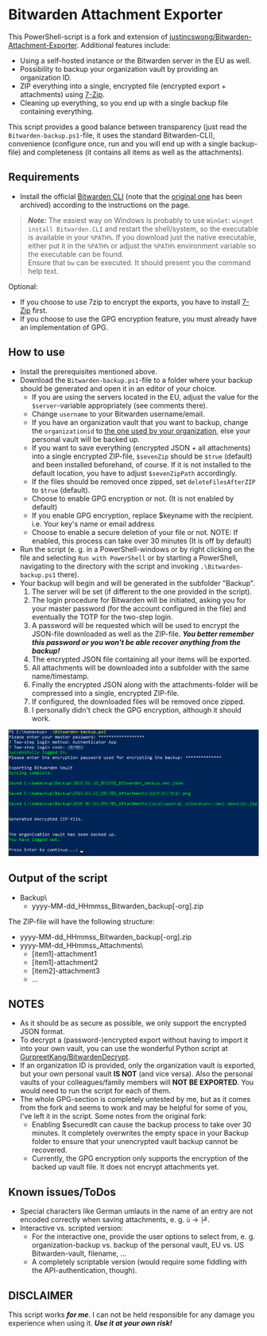 # Bitwarden Attachment Exporter
This PowerShell-script is a fork and extension of [justincswong/Bitwarden-Attachment-Exporter](https://github.com/justincswong/Bitwarden-Attachment-Exporter). Additional features include:
- Using a self-hosted instance or the Bitwarden server in the EU as well.
- Possibility to backup your organization vault by providing an organization ID.
- ZIP everything into a single, encrypted file (encrypted export + attachments) using [7-Zip](https://www.7-zip.org/).
- Cleaning up everything, so you end up with a single backup file containing everything.

This script provides a good balance between transparency (just read the `Bitwarden-backup.ps1`-file, it uses the standard Bitwarden-CLI), convenience (configure once, run and you will end up with a single backup-file) and completeness (it contains all items as well as the attachments).

## Requirements
- Install the official [Bitwarden CLI](https://bitwarden.com/help/cli/) (note that the [original one](https://github.com/bitwarden/cli) has been archived) according to the instructions on the page.
> ***Note:*** The easiest way on Windows is probably to use `WinGet`: `winget install Bitwarden.CLI` and restart the shell/system, so the executable is available in your `%PATH%`. If you download just the native executable, either put it in the `%PATH%` or adjust the `%PATH%` environment variable so the executable can be found.    
> Ensure that `bw` can be executed. It should present you the command help text.

Optional:  
- If you choose to use 7zip to encrypt the exports, you have to install [7-Zip](https://www.7-zip.org/) first.
- If you choose to use the GPG encryption feature, you must already have an implementation of GPG.

## How to use
- Install the prerequisites mentioned above.
- Download the `Bitwarden-backup.ps1`-file to a folder where your backup should be generated and open it in an editor of your choice.
  - If you are using the servers located in the EU, adjust the value for the `$server`-variable appropriately (see comments there).
  - Change `username` to your Bitwarden username/email.
  - If you have an organization vault that you want to backup, change the `organizationid` to [the one used by your organization](https://bitwarden.com/help/cli/#organization-ids), else your personal vault will be backed up.
  - If you want to save everything (encrypted JSON + all attachments) into a single encrypted ZIP-file, `$sevenZip` should be `$true` (default) and been installed beforehand, of course. If it is not installed to the default location, you have to adjust `$sevenZipPath` accordingly.
  - If the files should be removed once zipped, set `deleteFilesAfterZIP` to `$true` (default).
  - Choose to enable GPG encryption or not. (It is not enabled by default)
  - If you enable GPG encryption, replace $keyname with the recipient. i.e. Your key's name or email address  
  - Choose to enable a secure deletion of your file or not. NOTE: If enabled, this process can take over 30 minutes (It is off by default)  
- Run the script (e. g. in a PowerShell-windows or by right clicking on the file and selecting `Run with PowerShell` or by starting a PowerShell, navigating to the directory with the script and invoking `.\Bitwarden-backup.ps1` there).
- Your backup will begin and will be generated in the subfolder "Backup".
    1. The server will be set (if different to the one provided in the script).
    2. The login procedure for Bitwarden will be initiated, asking you for your master password (for the account configured in the file) and eventually the TOTP for the two-step login.
    3. A password will be requested which will be used to encrypt the JSON-file downloaded as well as the ZIP-file. ***You better remember this password or you won't be able recover anything from the backup!***
    4. The encrypted JSON file containing all your items will be exported.
    5. All attachments will be downloaded into a subfolder with the same name/timestamp.
    6. Finally the encrypted JSON along with the attachments-folder will be compressed into a single, encrypted ZIP-file.
    7. If configured, the downloaded files will be removed once zipped.
    8. I personally didn't check the GPG encryption, although it should work.

![Screenshot](screenshot.png)

## Output of the script
- Backup\
  - yyyy-MM-dd_HHmmss_Bitwarden_backup[-org].zip
  
The ZIP-file will have the following structure:
- yyyy-MM-dd_HHmmss_Bitwarden_backup[-org].zip
- yyyy-MM-dd_HHmmss_Attachments\
    - [item1]-attachment1
    - [item1]-attachment2
    - [item2]-attachment3
    - &hellip;
  
## NOTES
- As it should be as secure as possible, we only support the encrypted JSON format.
- To decrypt a (password-)encrypted export without having to import it into your own vault, you can use the wonderful Python script at [GurpreetKang/BitwardenDecrypt](https://github.com/GurpreetKang/BitwardenDecrypt).
- If an organization ID is provided, only the organization vault is exported, but your own personal vault **IS NOT** (and vice versa). Also the personal vaults of your colleagues/family members will **NOT BE EXPORTED**. You would need to run the script for each of them.
- The whole GPG-section is completely untested by me, but as it comes from the fork and seems to work and may be helpful for some of you, I've left it in the script. Some notes from the original fork:
  - Enabling $securedlt can cause the backup process to take over 30 minutes. It completely overwrites the empty space in your Backup folder  to ensure that your unencrypted vault backup cannot be recovered.
  - Currently, the GPG encryption only supports the encryption of the backed up vault file. It does not encrypt attachments yet.

## Known issues/ToDos
- Special characters like German umlauts in the name of an entry are not encoded correctly when saving attachments, e. g. `ü` &rarr; `├╝`.
- Interactive vs. scripted version:
  - For the interactive one, provide the user options to select from, e. g. organization-backup vs. backup of the personal vault, EU vs. US Bitwarden-vault, filename, ...
  - A completely scriptable version (would require some fiddling with the API-authentication, though).

## DISCLAIMER
This script works ***for me***. I can not be held responsible for any damage you experience when using it. ***Use it at your own risk!***